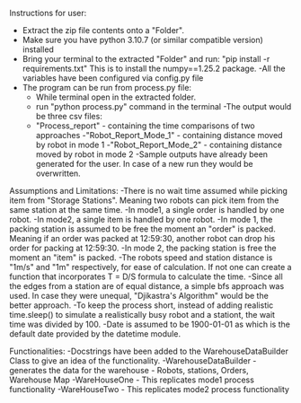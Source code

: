 Instructions for user:
- Extract the zip file contents onto a "Folder".
- Make sure you have python 3.10.7 (or similar compatible version) installed
- Bring your terminal to the extracted "Folder" and run:
    "pip install -r requirements.txt" 
    This is to install the numpy==1.25.2 package.
-All the variables have been configured via config.py file
- The program can be run from process.py file:
    - While terminal open in the extracted folder.
    - run "python process.py" command in the terminal
-The output would be three csv files:
    - "Process_report" - containing the time comparisons of two approaches
    -"Robot_Report_Mode_1" - containing distance moved by robot in mode 1
    -"Robot_Report_Mode_2" - containing distance moved by robot in mode 2
-Sample outputs have already been generated for the user. In case of a new run they would be overwritten.

Assumptions and Limitations:
-There is no wait time assumed while picking item from "Storage Stations". Meaning two robots can pick item
from the same station at the same time.
-In mode1, a single order is handled by one robot.
-In mode2, a single item is handled by one robot.
-In mode 1, the packing station is assumed to be free the moment an "order" is packed. Meaning if an order was packed at
12:59:30, another robot can drop his order for packing at 12:59:30.
-In mode 2, the packing station is free the moment an "item" is packed.
-The robots speed and station distance is "1m/s" and "1m" respectively, for ease of calculation. If not one can create a
function that incorporates T = D/S formula to calculate the time.
-Since all the edges from a station are of equal distance, a simple bfs approach was used. In case they were unequal, "Djikastra's
Algorithm" would be the better approach.
-To keep the process short, instead of adding realistic time.sleep() to simulate a realistically busy robot and a stationt, 
the wait time was divided by 100.
-Date is assumed to be 1900-01-01 as which is the default date provided by the datetime module.

Functionalities:
-Docstrings have been added to the WarehouseDataBuilder Class to give an idea of the functionality.
-WarehouseDataBuilder - generates the data for the warehouse - Robots, stations, Orders, Warehouse Map
-WareHouseOne - This replicates mode1 process functionality
-WareHouseTwo - This replicates mode2 process functionality
